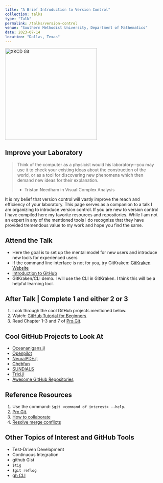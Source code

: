 ```yaml
---
title: "A Brief Introduction to Version Control"
collection: talks
type: "Talk"
permalink: /talks/version-control
venue: "Southern Methodist University, Department of Mathematics"
date: 2023-07-14
location: "Dallas, Texas"
---
```


<img src="https://imgs.xkcd.com/comics/git_2x.png" alt="XKCD Git" width="300"/>


## Improve your Laboratory

> Think of the computer as a physicist would his laboratory--you may use it to check your existing ideas about the construction of the world, or as a tool for discovering new phenomena which then demand new ideas for their explanation.
>
> - Tristan Needham in Visual Complex Analysis

It is my belief that version control will vastly improve the reach and efficiency of your laboratory. This page serves as a companion to a talk I am organizing to introduce version control. If you are new to version control I have compiled here my favorite resources and repositories. While I am not an expert in any of the mentioned tools I do recognize that they have provided tremendous value to my work and hope you find the same.

## Attend the Talk
- Here the goal is to set up the mental model for new users and introduce new tools for experienced users
- If the command line interface is not for you, try GitKraken: [GitKraken Website](https://www.gitkraken.com)
- [Introduction to GitHub](https://github.com/skills/introduction-to-github)
- GitKraken/CLI demo. I will use the CLI in GitKraken. I think this will be a helpful learning tool.

## After Talk | Complete 1 and either 2 or 3
1. Look through the cool GitHub projects mentioned below.
2. Watch: [GitHub Tutorial for Beginners](https://www.youtube.com/watch?v=lG90LZotrpo).
3. Read Chapter 1-3 and 7 of [Pro Git](https://git-scm.com/book/en/v2).

## Cool GitHub Projects to Look At
- [Oceananigans.jl](https://github.com/CliMA/Oceananigans.jl)
- [Openpilot](https://github.com/commaai/openpilot)
- [NeuralPDE.jl](https://github.com/SciML/NeuralPDE.jl)
- [Chebfun](https://github.com/chebfun/chebfun)
- [SUNDIALS](https://github.com/LLNL/sundials)
- [Trixi.jl](https://github.com/trixi-framework/Trixi.jl)
- [Awesome GitHub Repositories](https://github.com/sindresorhus/awesome)


## Reference Resources
1. Use the command: `$git <command of interest> --help`.
2. [Pro Git](https://git-scm.com/book/en/v2).
3. [How to collaborate](https://trixi-framework.github.io/HOHQMesh.jl/stable/github-git/)
4. [Resolve merge conflicts](https://docs.github.com/en/pull-requests/collaborating-with-pull-requests/addressing-merge-conflicts/resolving-a-merge-conflict-using-the-command-line)

## Other Topics of Interest and GitHub Tools
- Test-Driven Development
- Continuous Integration
- github Gist
- `$tig`
- `$git reflog`
- [gh CLI](https://cli.github.com/manual/gh)

